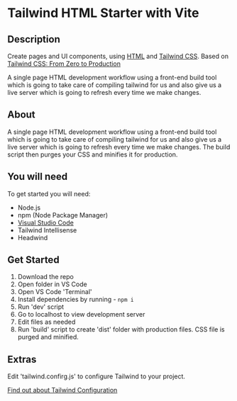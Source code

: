 # Tailwind HTML Starter with Vite

## Description

Create pages and UI components, using [HTML](https://developer.mozilla.org/en-US/docs/Learn/Getting_started_with_the_web/HTML_basics) and [Tailwind CSS](https://tailwindcss.com/). Based on [Tailwind CSS: From Zero to Production](https://www.youtube.com/watch?v=elgqxmdVms8)

A single page HTML development workflow using a front-end build tool which is going to take care of compiling tailwind for us and also give us a live server which is going to refresh every time we make changes.

## About

A single page HTML development workflow using a front-end build tool which is going to take care of compiling tailwind for us and also give us a live server which is going to refresh every time we make changes. The build script then purges your CSS and minifies it for production.

## You will need

To get started you will need:

- Node.js
- npm (Node Package Manager)
- [Visual Studio Code](https://code.visualstudio.com/)
- Tailwind Intellisense
- Headwind
  
## Get Started

1. Download the repo
2. Open folder in VS Code
3. Open VS Code 'Terminal'
4. Install dependencies by running - `npm i`
5. Run 'dev' script
6. Go to localhost to view development server
8. Edit files as needed
9. Run 'build' script to create 'dist' folder with production files. CSS file is purged and minified.

## Extras

Edit 'tailwind.confirg.js' to configure Tailwind to your project.

[Find out about Tailwind Configuration](https://tailwindcss.com/docs/configuration)
